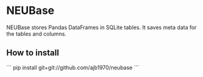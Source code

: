 <h1>NEUBase</h1>

NEUBase stores Pandas DataFrames in SQLite tables. It saves meta data for the tables and columns.

<h2>How to install</h2>
```
pip install git+git://github.com/ajb1970/neubase
```

